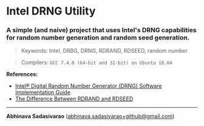 # Intel DRNG Utility
### A simple (and naive) project that uses Intel's DRNG capabilities for random number generation and random seed generation.

> Keywords: Intel, DRBG, DRNG, RDRAND, RDSEED, random number

> Compilers: `GCC 7.4.0 (64-bit and 32-bit) on Ubuntu 18.04`

**References:**
  * [Intel® Digital Random Number Generator (DRNG) Software Implementation Guide](https://software.intel.com/en-us/articles/intel-digital-random-number-generator-drng-software-implementation-guide "Intel DRNG")
  * [The Difference Between RDRAND and RDSEED](https://software.intel.com/en-us/blogs/2012/11/17/the-difference-between-rdrand-and-rdseed "RDRAND and RDSEED")

---
**Abhinava Sadasivarao** (abhinava.sadasivarao+github@gmail.com)
